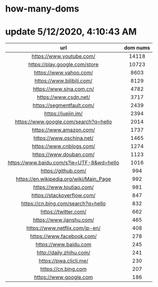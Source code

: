 # how-many-doms

# update 5/12/2020, 4:10:43 AM

url | dom nums
:-: | :-:
https://www.youtube.com/ | 14118
https://play.google.com/store | 10723
https://www.yahoo.com/ | 8603
https://www.bilibili.com/ | 8129
https://www.sina.com.cn/ | 4782
https://www.csdn.net/ | 3717
https://segmentfault.com/ | 2439
https://juejin.im/ | 2394
https://www.google.com/search?q=hello | 2014
https://www.amazon.com/ | 1737
https://www.oschina.net/ | 1465
https://www.cnblogs.com/ | 1274
https://www.douban.com/ | 1123
https://www.baidu.com/s?ie=UTF-8&wd=hello | 1016
https://github.com/ | 994
https://en.wikipedia.org/wiki/Main_Page | 992
https://www.toutiao.com/ | 981
https://stackoverflow.com/ | 847
https://cn.bing.com/search?q=hello | 832
https://twitter.com/ | 662
https://www.jianshu.com/ | 465
https://www.netflix.com/jp-en/ | 408
https://www.facebook.com/ | 278
https://www.baidu.com | 245
http://daily.zhihu.com/ | 241
https://pwa.clicli.me/ | 230
https://cn.bing.com | 207
https://www.google.com | 186
